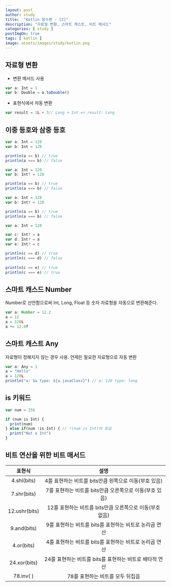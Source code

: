 ```yaml
---
layout: post
author: study
title:  "Kotlin 함수편 - [2]"
description: "자료형 변환, 스마트 캐스트, 비트 매서드"
categories: [ study ]
postImgOn: true
tags: [ kotlin ]
image: assets/images/study/kotlin.png
---
```

 

## 자료형 변환

- 변환 메서드 사용

```javascript
var a: Int = 1
var b: Double = a.toDouble()
```

- 표현식에서 자동 변환

```javascript
var result = 1L + 3// Long + Int => result: Long
```

## 이중 등호와 삼중 등호

```javascript
var a: Int = 128
var b: Int = 128

println(a == b) // true
println(a === b) // false
```
```javascript
var a: Int = 128
var b: Int? = 128

println(a == b) // true
println(a === b) // false
```
```javascript
var a: Int = 128
var b: Int? = 128

println(a == b) // true
println(a === b) // false
```

```javascript
var a: Int = 128

var c: Int? = a
var d: Int? = a
var e: Int? = c

println(c == d) // true
println(c === d) // false
 
println(c == e) // true
println(c === e) // true
```

## 스마트 캐스드 Number
Number로 선언함으로써 Int, Long, Float 등 숫자 자료형을 자동으로 변환해준다.
```javascript
var a: Number = 12.2
a = 12
a = 120L
a += 12.0f
```

## 스마트 캐스트 Any
자료형이 정해지지 않는 경우 사용. 언제든 필요한 자료형으로 자동 변환
```javascript
var a: Any = 1
a = "Hello"
a = 120L
println("a: $a type: ${a.javaClass}") // a: 120 type: long
```

## is 키워드
```javascript
var num = 256

if (num is Int) {
  print(num) 
} else if(num !is Int) { // !(num is Int)와 동일
  print("Not a Int")
}
```


## 비트 연산을 위한 비트 매서드

| 표현식 | 설명 |
| :---: | :---: |
| 4.shl(bits) | 4를 표현하는 비트를 bits만큼 왼쪽으로 이동(부호 있음) |
| 7.shr(bits) | 7를 표현하는 비트를 bits만큼 오른쪽으로 이동(부호 있음) |
| 12.ushr(bits) | 12를 표현하는 비트를 bits만큼 오른쪽으로 이동(부호 없음) |
| 9.and(bits) | 9를 표현하는 비트를 bits를 표현하는 비트로 논리곱 연산 |
| 4.or(bits) | 4를 표현하는 비트를 bits를 표현하는 비트로 논리곱 연산 |
| 24.xor(bits) | 24를 표현하는 비트를 bits를 표현하는 비트로 배타적 연산 |
| 78.inv(  ) | 78를 표현하는 비트를 모두 뒤집음 |



